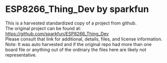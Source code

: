 
# ESP8266_Thing_Dev by sparkfun  
This is a harvested standardized copy of a project from github.  
The original project can be found at:  
https://github.com/sparkfun/ESP8266_Thing_Dev  
Please consult that link for additional, details, files, and license information.  
Note: It was auto harvested and if the original repo had more than one board file or anything out of the ordinary the files here are likely not representative.  
    